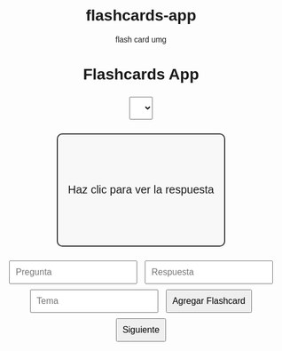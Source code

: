 # flashcards-app
flash card umg
<!DOCTYPE html>
<html lang="es">
<head>
    <meta charset="UTF-8">
    <meta name="viewport" content="width=device-width, initial-scale=1.0">
    <title>Flashcards App</title>
    <style>
        body { font-family: Arial, sans-serif; text-align: center; }
        .flashcard { width: 300px; height: 200px; border: 2px solid #333; border-radius: 10px; display: flex; align-items: center; justify-content: center; margin: 20px auto; font-size: 20px; cursor: pointer; background-color: #f8f8f8; }
        .controls { margin-top: 20px; }
        input, select, button { margin: 5px; padding: 10px; font-size: 16px; }
    </style>
</head>
<body>
    <h1>Flashcards App</h1>
    <select id="topicSelect"></select>
    <div class="flashcard" id="flashcard">Haz clic para ver la respuesta</div>
    <div class="controls">
        <input type="text" id="question" placeholder="Pregunta">
        <input type="text" id="answer" placeholder="Respuesta">
        <input type="text" id="topic" placeholder="Tema">
        <button onclick="addFlashcard()">Agregar Flashcard</button>
        <button onclick="nextFlashcard()">Siguiente</button>
    </div>
    <script>
        let flashcards = JSON.parse(localStorage.getItem('flashcards')) || {};
        let currentTopic = Object.keys(flashcards)[0] || "";
        let currentIndex = 0;
        let showAnswer = false;

        function saveFlashcards() {
            localStorage.setItem('flashcards', JSON.stringify(flashcards));
        }

        function updateTopics() {
            let topicSelect = document.getElementById('topicSelect');
            topicSelect.innerHTML = '';
            Object.keys(flashcards).forEach(topic => {
                let option = document.createElement('option');
                option.value = topic;
                option.textContent = topic;
                topicSelect.appendChild(option);
            });
            topicSelect.value = currentTopic;
        }

        function addFlashcard() {
            let question = document.getElementById('question').value;
            let answer = document.getElementById('answer').value;
            let topic = document.getElementById('topic').value;
            if (question && answer && topic) {
                if (!flashcards[topic]) flashcards[topic] = [];
                flashcards[topic].push({ question, answer });
                saveFlashcards();
                updateTopics();
                document.getElementById('question').value = '';
                document.getElementById('answer').value = '';
                document.getElementById('topic').value = '';
                alert('Flashcard agregada!');
            }
        }

        document.getElementById('topicSelect').addEventListener('change', function() {
            currentTopic = this.value;
            currentIndex = 0;
            showAnswer = false;
            updateFlashcard();
        });

        function nextFlashcard() {
            if (!flashcards[currentTopic] || flashcards[currentTopic].length === 0) {
                alert('No hay flashcards en este tema');
                return;
            }
            currentIndex = Math.floor(Math.random() * flashcards[currentTopic].length);
            showAnswer = false;
            updateFlashcard();
        }

        function updateFlashcard() {
            if (flashcards[currentTopic] && flashcards[currentTopic].length > 0) {
                document.getElementById('flashcard').innerText = flashcards[currentTopic][currentIndex].question;
            } else {
                document.getElementById('flashcard').innerText = 'No hay flashcards en este tema';
            }
        }

        document.getElementById('flashcard').addEventListener('click', function() {
            if (!flashcards[currentTopic] || flashcards[currentTopic].length === 0) return;
            showAnswer = !showAnswer;
            this.innerText = showAnswer ? flashcards[currentTopic][currentIndex].answer : flashcards[currentTopic][currentIndex].question;
        });

        updateTopics();
        updateFlashcard();
    </script>
</body>
</html>
